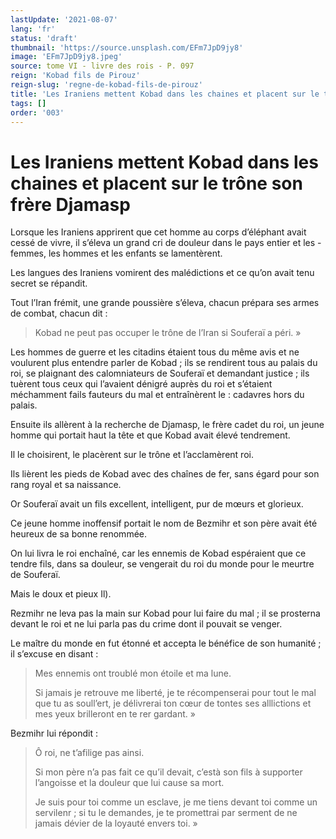 ```yaml
---
lastUpdate: '2021-08-07'
lang: 'fr'
status: 'draft'
thumbnail: 'https://source.unsplash.com/EFm7JpD9jy8'
image: 'EFm7JpD9jy8.jpeg'
source: tome VI - livre des rois - P. 097
reign: 'Kobad fils de Pirouz'
reign-slug: 'regne-de-kobad-fils-de-pirouz'
title: 'Les Iraniens mettent Kobad dans les chaines et placent sur le trône son frère Djamasp | Le Livre des Rois | Shâhnâmeh'
tags: []
order: '003'
---
```


<!-- LTeX: language=fr -->

# Les Iraniens mettent Kobad dans les chaines et placent sur le trône son frère Djamasp

Lorsque les Iraniens apprirent que cet homme au corps d’éléphant avait cessé de vivre, il s’éleva un grand cri de douleur dans le pays entier et les -
femmes, les hommes et les enfants se lamentèrent.

Les langues des Iraniens vomirent des malédictions et ce qu’on avait tenu secret se répandit.

Tout l’Iran frémit, une grande poussière s’éleva, chacun prépara ses armes de combat, chacun dit :

> Kobad ne peut pas occuper le trône de l’Iran si Souferaï a péri. »

Les hommes de guerre et les citadins étaient tous du même avis et ne voulurent plus entendre parler de Kobad ; ils se rendirent tous au palais du roi, se plaignant des calomniateurs de Souferaï et demandant justice ; ils tuèrent tous ceux qui l’avaient dénigré auprès du roi et s’étaient méchamment fails fauteurs du mal et entraînèrent le : cadavres hors du palais.

Ensuite ils allèrent à la recherche de Djamasp, le frère cadet du roi, un jeune homme qui portait haut la tête et que Kobad avait élevé tendrement.

Il le choisirent, le placèrent sur le trône et l’acclamèrent roi.

Ils lièrent les pieds de Kobad avec des chaînes de fer, sans égard pour son rang royal et sa naissance.

Or Souferaï avait un fils excellent, intelligent, pur de mœurs et glorieux.

Ce jeune homme inoffensif portait le nom de Bezmihr et son père avait été heureux de sa bonne renommée.

On lui livra le roi enchaîné, car les ennemis de Kobad espéraient que ce tendre fils, dans sa douleur, se vengerait du roi du monde pour le meurtre de Souferaï.

Mais le doux et pieux Il).

Rezmihr ne leva pas la main sur Kobad pour lui faire du mal ; il se prosterna devant le roi et ne lui parla pas du crime dont il pouvait se venger.

Le maître du monde en fut étonné et accepta le bénéfice de son humanité ; il s’excuse en disant :

> Mes ennemis ont troublé mon étoile et ma lune.
>
> Si jamais je retrouve me liberté, je te récompenserai pour tout le mal que tu as soull’ert, je délivrerai ton cœur de tontes ses alllictions et mes yeux brilleront en te rer gardant. »

Bezmihr lui répondit :

> Ô roi, ne t’afilige pas ainsi.
>
> Si mon père n’a pas fait ce qu’il devait, c’està son fils à supporter l’angoisse et la douleur que lui cause sa mort.
>
> Je suis pour toi comme un esclave, je me tiens devant toi comme un servilenr ; si tu le demandes, je te promettrai par serment de ne jamais dévier de la loyauté envers toi. »
